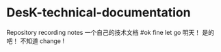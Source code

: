 # DesK-technical-documentation
Repository recording notes 
一个自己的技术文档
#ok fine let go 明天！ 
是的吧！
不知道
change ! 